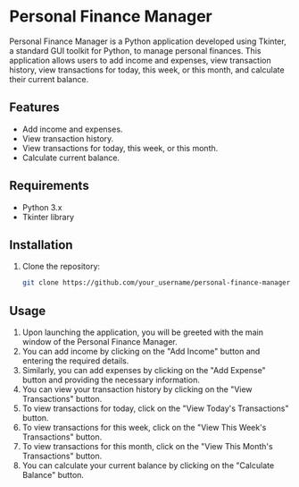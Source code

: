 # Personal Finance Manager

Personal Finance Manager is a Python application developed using Tkinter, a standard GUI toolkit for Python, to manage personal finances. This application allows users to add income and expenses, view transaction history, view transactions for today, this week, or this month, and calculate their current balance.

## Features

- Add income and expenses.
- View transaction history.
- View transactions for today, this week, or this month.
- Calculate current balance.

## Requirements

- Python 3.x
- Tkinter library

## Installation

1. Clone the repository:

   ```bash
   git clone https://github.com/your_username/personal-finance-manager.git


## Usage

1. Upon launching the application, you will be greeted with the main window of the Personal Finance Manager.
2. You can add income by clicking on the "Add Income" button and entering the required details.
3. Similarly, you can add expenses by clicking on the "Add Expense" button and providing the necessary information.
4. You can view your transaction history by clicking on the "View Transactions" button.
5. To view transactions for today, click on the "View Today's Transactions" button.
6. To view transactions for this week, click on the "View This Week's Transactions" button.
7. To view transactions for this month, click on the "View This Month's Transactions" button.
8. You can calculate your current balance by clicking on the "Calculate Balance" button.



   

